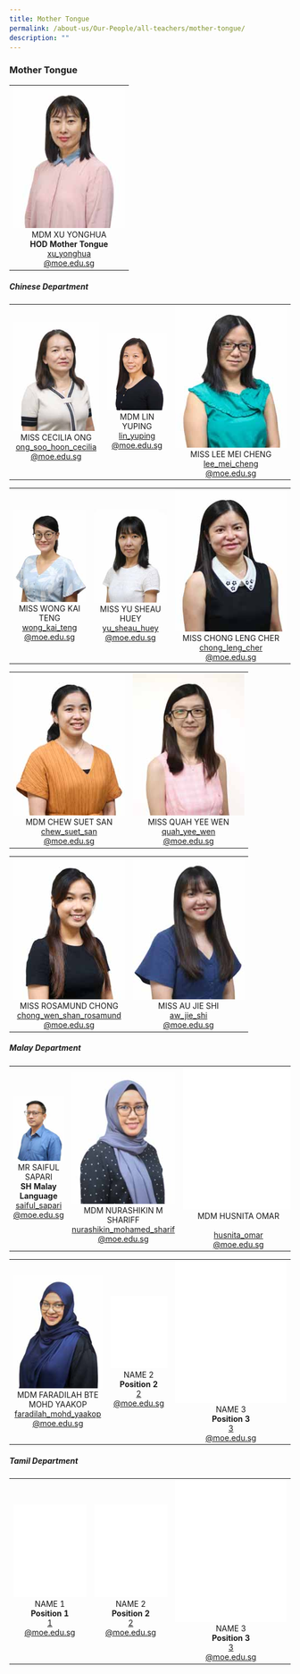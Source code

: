 ```yaml
---
title: Mother Tongue
permalink: /about-us/Our-People/all-teachers/mother-tongue/
description: ""
---
```

### **Mother Tongue**

 <table>
	<tbody>
		<tr>
			<td style="width: 200px;">
				<div style="text-align: center;">
					<img src="/images/About Us/Our People/MDM XU YONGHUA-200px.jpeg" style="width:200px">
					MDM XU YONGHUA<br>
					<b>HOD Mother Tongue</b><br>
					<a href="mailto:xu_yonghua@moe.edu.sg" target="">xu_yonghua<br>@moe.edu.sg</a>
				</div>
			</td>
		</tr>
		</tbody>
	</table>

##### Chinese Department

<table>
	<tbody>
		<tr>
			<td style="width: 200px;">
				<div style="text-align: center;">
					<img src="/images/About Us/Our People/MISS CECILIA ONG-200px.jpeg" style="width:200px">
					MISS CECILIA ONG<br>
					<a href="mailto:ong_soo_hoon_cecilia@moe.edu.sg" target="">ong_soo_hoon_cecilia<br>@moe.edu.sg</a>
				</div>
			</td>
			<td style="width: 200px;">
				<div style="text-align: center;">
					<img src="/images/About Us/Our People/MDM LIN YUPING-200px.jpeg" style="width:200px">
					MDM LIN YUPING<br>
					<a href="mailto:lin_yuping@moe.edu.sg" target="">lin_yuping<br>@moe.edu.sg</a>
				</div>
			</td>
			<td style="width: 200px;">
				<div style="text-align: center; width: 200px;">
					<img src="/images/About Us/Our People/MISS LEE MEI CHENG-200px.jpeg" style="width:200px">
					MISS LEE MEI CHENG<br>
					<a href="mailto:lee_mei_cheng@moe.edu.sg" target="">lee_mei_cheng<br>@moe.edu.sg</a>
				</div>
			</td>
		</tr>
	</tbody>
</table>

<table>
	<tbody>
		<tr>
			<td style="width: 200px;">
				<div style="text-align: center;">
					<img src="/images/About Us/Our People/MISS WONG KAI TENG-200px.jpeg" style="width:200px">
					MISS WONG KAI TENG<br>
					<a href="mailto:wong_kai_teng@moe.edu.sg" target="">wong_kai_teng<br>@moe.edu.sg</a>
				</div>
			</td>
			<td style="width: 200px;">
				<div style="text-align: center;">
					<img src="/images/About Us/Our People/MISS YU SHEAU HUEY-200px.jpeg" style="width:200px">
					MISS YU SHEAU HUEY<br>
					<a href="mailto:yu_sheau_huey@moe.edu.sg" target="">yu_sheau_huey<br>@moe.edu.sg</a>
				</div>
			</td>
			<td style="width: 200px;">
				<div style="text-align: center; width: 200px;">
					<img src="/images/About Us/Our People/MISS CHONG LENG CHER-200px.jpeg" style="width:200px">
					MISS CHONG LENG CHER<br>
					<a href="mailto:chong_leng_cher@moe.edu.sg" target="">chong_leng_cher<br>@moe.edu.sg</a>
				</div>
			</td>
		</tr>
	</tbody>
</table>

<table>
	<tbody>
		<tr>
			<td style="width: 200px;">
				<div style="text-align: center;">
					<img src="/images/About Us/Our People/MDM CHEW SUET SAN-200px.jpeg" style="width:200px">
					MDM CHEW SUET SAN<br>
					<a href="mailto:chew_suet_san@moe.edu.sg" target="">chew_suet_san<br>@moe.edu.sg</a>
				</div>
			</td>
			<td style="width: 200px;">
				<div style="text-align: center;">
					<img src="/images/About Us/Our People/MISS QUAH YEE WEN-200px.jpeg" style="width:200px">
					MISS QUAH YEE WEN<br>
					<a href="mailto:quah_yee_wen@moe.edu.sg" target="">quah_yee_wen<br>@moe.edu.sg</a>
				</div>
			</td>
		</tr>
	</tbody>
</table>

<table>
	<tbody>
		<tr>
			<td style="width: 200px;">
				<div style="text-align: center;">
					<img src="/images/About Us/Our People/MISS ROSAMUND CHONG-200px.jpeg" style="width:200px">
					MISS ROSAMUND CHONG<br>
					<a href="mailto:chong_wen_shan_rosamund@moe.edu.sg" target="">chong_wen_shan_rosamund<br>@moe.edu.sg</a>
				</div>
			</td>
			<td style="width: 200px;">
				<div style="text-align: center;">
					<img src="/images/About Us/Our People/MISS AU JIE SHI-200px.jpeg" style="width:200px">
					MISS AU JIE SHI<br>
					<a href="mailto:aw_jie_shi@moe.edu.sg" target="">aw_jie_shi<br>@moe.edu.sg</a>
				</div>
			</td>
		</tr>
	</tbody>
</table>


##### Malay Department

<table>
	<tbody>
		<tr>
			<td style="width: 200px;">
				<div style="text-align: center;">
					<img src="/images/About Us/Our People/MR SAIFUL SAPARI-200px.jpeg" style="width:200px">
					MR SAIFUL SAPARI<br>
					<b>SH Malay Language</b><br>
					<a href="mailto:saiful_sapari@moe.edu.sg" target="">saiful_sapari<br>@moe.edu.sg</a>
				</div>
			</td>
			<td style="width: 200px;">
				<div style="text-align: center;">
					<img src="/images/About Us/Our People/MDM NURASHIKIN M SHARIFF-200px.jpeg" style="width:200px">
					MDM NURASHIKIN M SHARIFF<br>
					<a href="mailto:nurashikin_mohamed_sharif@moe.edu.sg" target="">nurashikin_mohamed_sharif<br>@moe.edu.sg</a>
				</div>
			</td>
			<td style="width: 200px;">
				<div style="text-align: center; width: 200px;">
					<img src="/images/About Us/Our People/blank-200px.png" style="width:200px">
					MDM HUSNITA OMAR<br><br>
					<a href="mailto:husnita_omar@moe.edu.sg" target="">husnita_omar<br>@moe.edu.sg</a>
				</div>
			</td>
		</tr>
	</tbody>
</table>

<table>
	<tbody>
		<tr>
			<td style="width: 200px;">
				<div style="text-align: center;">
					<img src="/images/About Us/Our People/MDM FARADILAH BTE MOHD YAAKOP-200px.jpeg" style="width:200px">
					MDM FARADILAH BTE MOHD YAAKOP<br>
					<a href="mailto:faradilah_mohd_yaakop@moe.edu.sg" target="">faradilah_mohd_yaakop<br>@moe.edu.sg</a>
				</div>
			</td>
			<td style="width: 200px;">
				<div style="text-align: center;">
					<img src="/images/About Us/Our People/blank-200px.png" style="width:200px">
					NAME 2<br>
					<b>Position 2</b><br>
					<a href="mailto:2@moe.edu.sg" target="">2<br>@moe.edu.sg</a>
				</div>
			</td>
			<td style="width: 200px;">
				<div style="text-align: center; width: 200px;">
					<img src="/images/About Us/Our People/blank-200px.png" style="width:200px">
					NAME 3<br>
					<b>Position 3</b><br>
					<a href="mailto:3@moe.edu.sg" target="">3<br>@moe.edu.sg</a>
				</div>
			</td>
		</tr>
	</tbody>
</table>

##### Tamil Department

<table>
	<tbody>
		<tr>
			<td style="width: 200px;">
				<div style="text-align: center;">
					<img src="/images/About Us/Our People/blank-200px.png" style="width:200px">
					NAME 1<br>
					<b>Position 1</b><br>
					<a href="mailto:1@moe.edu.sg" target="">1<br>@moe.edu.sg</a>
				</div>
			</td>
			<td style="width: 200px;">
				<div style="text-align: center;">
					<img src="/images/About Us/Our People/blank-200px.png" style="width:200px">
					NAME 2<br>
					<b>Position 2</b><br>
					<a href="mailto:2@moe.edu.sg" target="">2<br>@moe.edu.sg</a>
				</div>
			</td>
			<td style="width: 200px;">
				<div style="text-align: center; width: 200px;">
					<img src="/images/About Us/Our People/blank-200px.png" style="width:200px">
					NAME 3<br>
					<b>Position 3</b><br>
					<a href="mailto:3@moe.edu.sg" target="">3<br>@moe.edu.sg</a>
				</div>
			</td>
		</tr>
	</tbody>
</table>